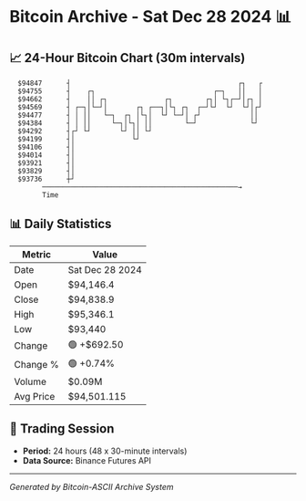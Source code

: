 # Bitcoin Archive - Sat Dec 28 2024 📊

## 📈 24-Hour Bitcoin Chart (30m intervals)

```
  $94847      ┤                                         ┌┐   ┌ 
  $94755      ┤    ┌┐                             ┌─┐   ││   │ 
  $94662      ┤    ││ ┌┐              ┌┐        ┌┐│ └┐┌─┘│┌┐ │ 
  $94569      ┤ ┌─┐│└─┘│       ┌┐ ┌──┐│└┐ ┌┐  ┌─┘└┘  └┘  └┘│┌┘ 
  $94477      ┤ │ ││   └─┐  ┌┐ │└┐│  └┘ └─┘│ ┌┘            ││  
  $94384      ┤ │ ││     └─┐│└┐│ ││        └─┘             └┘  
  $94292      ┤┌┘ └┘       └┘ ││ └┘                            
  $94199      ┤│              └┘                               
  $94106      ┤│                                               
  $94014      ┤│                                               
  $93921      ┤│                                               
  $93829      ┤│                                               
  $93736      ┼┘                                               
        ────────────────────────────────────────────────→
        Time
```

## 📊 Daily Statistics

| Metric | Value |
|--------|-------|
| Date | Sat Dec 28 2024 |
| Open | $94,146.4 |
| Close | $94,838.9 |
| High | $95,346.1 |
| Low | $93,440 |
| Change | 🟢 +$692.50 |
| Change % | 🟢 +0.74% |
| Volume | $0.09M |
| Avg Price | $94,501.115 |

## 📅 Trading Session

- **Period:** 24 hours (48 x 30-minute intervals)
- **Data Source:** Binance Futures API

---
*Generated by Bitcoin-ASCII Archive System*
